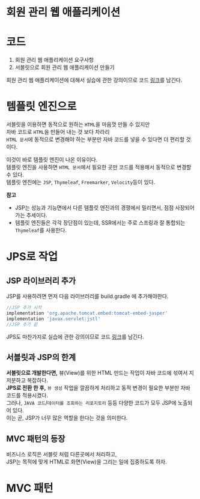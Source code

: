 회원 관리 웹 애플리케이션
=========================
# 코드  
  
1. 회원 관리 웹 애플리케이션 요구사항    
2. 서블릿으로 회원 관리 웹 애플리케이션 만들기    

회원 관리 웹 애플리케이션에 대해서 실습에 관한 강의이므로 코드 [링크](https://github.com/my-sprout-code/springmvc-servlet)를 남긴다.      

# 템플릿 엔진으로
서블릿을 이용하면 동적으로 원하는 `HTML`을 마음껏 만들 수 있지만              
자바 코드로 `HTML`을 만들어 내는 것 보다 차라리              
`HTML 문서`에 동적으로 변경해야 하는 부분만 자바 코드를 넣을 수 있다면 더 편리할 것이다.          
          
이것이 바로 템플릿 엔진이 나온 이유이다.         
템플릿 엔진을 사용하면 `HTML 문서`에서 필요한 곳만 코드를 적용해서 동적으로 변경할 수 있다.        
템플릿 엔진에는 `JSP`, `Thymeleaf`, `Freemarker`, `Velocity`등이 있다.    
   
**참고**
* JSP는 성능과 기능면에서 다른 템플릿 엔진과의 경쟁에서 밀리면서, 점점 사장되어 가는 추세이다.    
* 템플릿 엔진들은 각각 장단점이 있는데, SSR에서는 주로 스프링과 잘 통합되는 `Thymeleaf`를 사용한다.   

# JPS로 작업  
## JSP 라이브러리 추가    
  
JSP를 사용하려면 먼저 다음 라이브러리를 build.gradle 에 추가해야한다.      
```gradle
//JSP 추가 시작
implementation 'org.apache.tomcat.embed:tomcat-embed-jasper'
implementation 'javax.servlet:jstl'
//JSP 추가 끝
```

JPS도 마찬가지로 실습에 관한 강의이므로 코드 [링크](https://github.com/my-sprout-code/springmvc-servlet)를 남긴다.        

## 서블릿과 JSP의 한계   
**서블릿으로 개발한다면,** 뷰(View)를 위한 HTML 만드는 작업이 자바 코드에 섞여서 지저분하고 복잡하다.     
**JPS로 전환 한 후,** `뷰 생성` 작업을 깔끔하게 처리하고 동적 변경이 필요한 부분만 자바 코드를 적용시켰다.   
그러나, `JAVA 코드`/`데이터를 조회하는 리포지토리` 등등 다양한 코드가 모두 JSP에 노출되어 있다.      
이는 곧, JSP가 너무 많은 역할을 한다는 것을 의미한다.     
      
## MVC 패턴의 등장      
비즈니스 로직은 서블릿 처럼 다른곳에서 처리하고,          
JSP는 목적에 맞게 HTML로 화면(View)을 그리는 일에 집중하도록 하자.            
   
# MVC 패턴 

 
